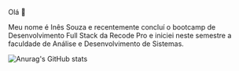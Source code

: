 Olá 👋

Meu nome é Inês Souza e recentemente concluí o bootcamp de Desenvolvimento Full Stack da Recode Pro e iniciei neste semestre a faculdade de Análise e Desenvolvimento de Sistemas. 

![Anurag's GitHub stats](https://github-readme-stats.vercel.app/api?username=inessouza&hide=issues,prs&&theme=tokyonight)
